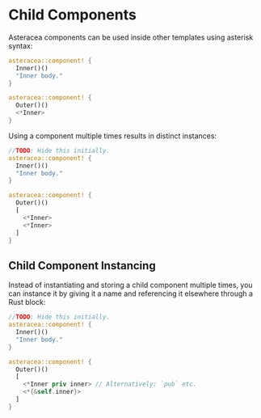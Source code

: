 # Child Components

Asteracea components can be used inside other templates using asterisk syntax:

```rust asteracea=Outer
asteracea::component! {
  Inner()()
  "Inner body."
}

asteracea::component! {
  Outer()()
  <*Inner>
}
```

Using a component multiple times results in distinct instances:

```rust asteracea=Outer
//TODO: Hide this initially.
asteracea::component! {
  Inner()()
  "Inner body."
}

asteracea::component! {
  Outer()()
  [
    <*Inner>
    <*Inner>
  ]
}
```

## Child Component Instancing

Instead of instantiating and storing a child component multiple times, you can instance it by giving it a name and referencing it elsewhere through a Rust block:

```rust asteracea=Outer
//TODO: Hide this initially.
asteracea::component! {
  Inner()()
  "Inner body."
}

asteracea::component! {
  Outer()()
  [
    <*Inner priv inner> // Alternatively: `pub` etc.
    <*{&self.inner}>
  ]
}
```
